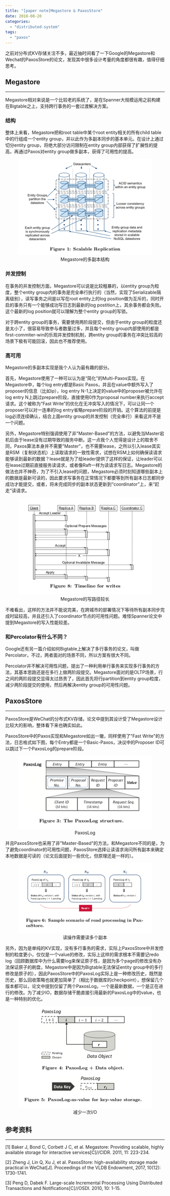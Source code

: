 ```yaml
---
title: "[paper note]Megastore & PaxosStore"
date: 2018-08-20
categories: 
  - "distributed-system"
tags: 
  - "paxos"
---
```


之前对分布式KV存储关注不多，最近抽时间看了一下Google的Megastore和Wechat的PaxosStore的论文，发现其中很多设计考量的角度都很有趣，值得仔细思考。

## Megastore

* * *

Megastore相对来说是一个比较老的系统了，是在Spanner大规模运用之前构建在Bigtable之上，支持跨行事务的一套过渡解决方案。

### 结构

整体上来看，Megastore把和root table中某个root entity相关的所有child table中的行组成一个entity group，并以此作为多副本同步的基本单元。在设计上通过切分entity group，将绝大部分访问限制在entity group内部获得了扩展性的提高，再通过Paxos对entity group做多副本，获得了可用性的提高。

<figure style="text-align: center;">
  <img src="/assets/images/megastore.png" alt="" />
  <figcaption>Megastore的多副本结构</figcaption>
</figure>

<!--more-->

### 并发控制

在事务的并发控制方面，Megastore可以说是比较粗暴的，以entity group为粒度，整个entity group内的事务是完全串行执行的（当然，实现了Serializable隔离级别），读写事务之间是以写在root entity上的log position做为互斥的，同时开启的事务只有一个能够成功写日志到最新的log postition上，其余事务都会失败。这个最新的log position就可以理解为整个entity group的写锁。

对于跨entity group的事务，需要使用两阶段提交，但由于entity group的粒度还是太小了，很容易导致参与者数量过多，并且每个entity group内部使用的都是first-commiter-win的乐观并发控制机制，跨entity group的事务在冲突比较高的场景下极有可能回滚，因此也不推荐使用。

### 高可用

Megastore的多副本实现是我个人认为最有趣的部分。

首先，Megastore使用了一种可以认为是“简化”的Multi-Paxos实现。在Megastore中，每个log entry都是Basic Paxos，并且在value中额外写入了proposer的信息（比如ip），log entry N-1上决定的value中的proposer被允许在log entry N上跳过prepare阶段，直接使用0作为proposal number来执行accept请求。这个被称为“Fast Write”的优化在无冲突写入的情况下，可以让同一个proposer可以对一连串的log entry省略prepare阶段的开销。这个算法的前提是log必须连续确认，结合上面entity group的并发控制（完全串行）来看这并不是一个问题。

另外，Megastore特别强调使用了非"Master-Based"的方法，以避免当Master宕机后由于lease没有过期导致的服务中断。这一点我个人觉得是设计上的取舍不同，Paxos算法本身并不需要"Master"，也不需要lease，之所以引入lease其实是RSM（复制状态机）上读取请求的一致性需求，试想在RSM上如何确保读请求能够读到最新的数据？lease就是为了给leader提供了这样的保证，让leader可以在lease过期前直接服务读请求，或者像Raft一样为读请求写日志。Megastore的做法也并不神奇，为了不引入lease的问题，Megastore必须时刻知道哪些副本上的数据是最新可读的，因此要求写事务在正常情况下都要等到所有副本日志都同步成功才能提交，或者，将未完成同步的副本状态更新到“coordinator”上，来“赶走”读请求。

<figure style="text-align: center;">
  <img src="/assets/images/megastore-write.png" alt="" />
  <figcaption>Megastore的写路径较长</figcaption>
</figure>

不难看出，这样的方法并不能说完美，在跨城市的部署情况下等待所有副本同步完成时延较高，并且还引入了coordinator节点的可用性问题。难怪Spanner论文中提到Megastore的写入性能较差。

### 和Percolator有什么不同？

Google还有另一篇介绍如何Bigtable上解决了多行事务的论文，叫做Percolator，不过，两者面对的场景不同，所以方案有很大不同。

Percolator并不解决可用性问题，提出了一种利用单行事务来实现多行事务的方法，其基本思路还是在多行上做两阶段提交。Megastore面对的是OLTP场景，行之间的两阶段提交显得太过昂贵了，因此首先将行partition到entity group粒度，减少两阶段提交的使用，然后再解决entity group的可用性问题。

## PaxosStore

* * *

PaxosStore是WeChat的分布式KV存储，论文中提到其设计受了Megastore设计比较大的影响，整体看下来也确实如此。

PaxosStore中的Paxos实现和Megastore如出一辙，同样使用了"Fast Write"的方法，日志格式如下图，每个Entry都是一个Basic-Paxos，决议中的Proposer ID可以跳过下一个PaxosLog的prepare阶段。

<figure style="text-align: center;">
  <img src="/assets/images/paxosstore-paxos.png" alt="" />
  <figcaption>PaxosLog</figcaption>
</figure>

并且PaxosStore也采用了非"Master-Based"的方法，和Megastore不同的是，为了避免coordinator的可用性问题，PaxosStore选择让读请求询问所有副本来确定本地数据是可读的（论文后面提到一些优化，但原理还是一样的）。

<figure style="text-align: center;">
  <img src="/assets/images/paxosstore-read.png" alt="" />
  <figcaption>读操作需要读多个副本</figcaption>
</figure>

另外，因为是单纯的KV实现，没有多行事务的需求，实际上PaxosStore中并发控制的粒度更小，仅仅是一个value的修改，实际上这样的需求根本不需要记redo log（回顾数据库中为什么需要log来保证原子性，是因为多个page的修改没有办法保证原子的刷盘，Megastore中是因为Bigtable无法保证entity group中的多行修改是原子的），因此PaxosStore中的PaxosLog实际上是一种修改历史，既然是历史，那么回收策略也就更加简单了（相比于数据库的checkpoint），想保留几个版本都可以，论文中提到仅留了两个PaxosLog，一个是最新数据，一个是正在进行的修改。为了减少IO，数据存储干脆直接引用最新的PaxosLog中的value，也是一种特别的优化。

<figure style="text-align: center;">
  <img src="/assets/images/paxosstore-log.png" alt="" />
  <figcaption>减少一次I/O</figcaption>
</figure>

## 参考资料

* * *

\[1\] Baker J, Bond C, Corbett J C, et al. Megastore: Providing scalable, highly available storage for interactive services\[C\]//CIDR. 2011, 11: 223-234.

\[2\] Zheng J, Lin Q, Xu J, et al. PaxosStore: high-availability storage made practical in WeChat\[J\]. Proceedings of the VLDB Endowment, 2017, 10(12): 1730-1741.

\[3\] Peng D, Dabek F. Large-scale Incremental Processing Using Distributed Transactions and Notifications\[C\]//OSDI. 2010, 10: 1-15.

